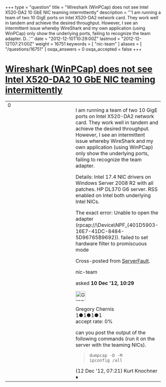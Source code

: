 +++
type = "question"
title = "Wireshark (WinPCap) does not see Intel X520-DA2 10 GbE NIC teaming intermittently"
description = '''I am running a team of two 10 GigE ports on Intel X520-DA2 network card. They work well in tandem and achieve the desired throughput. However, I see an intermittent issue whereby WireShark and my own application (using WinPCap) only show the underlying ports, failing to recognize the team adapter. D...'''
date = "2012-12-10T10:29:00Z"
lastmod = "2012-12-12T07:21:00Z"
weight = 16751
keywords = [ "nic-team" ]
aliases = [ "/questions/16751" ]
osqa_answers = 0
osqa_accepted = false
+++

<div class="headNormal">

# [Wireshark (WinPCap) does not see Intel X520-DA2 10 GbE NIC teaming intermittently](/questions/16751/wireshark-winpcap-does-not-see-intel-x520-da2-10-gbe-nic-teaming-intermittently)

</div>

<div id="main-body">

<div id="askform">

<table id="question-table" style="width:100%;"><colgroup><col style="width: 50%" /><col style="width: 50%" /></colgroup><tbody><tr class="odd"><td style="width: 30px; vertical-align: top"><div class="vote-buttons"><span id="post-16751-upvote" class="ajax-command post-vote up" rel="nofollow" title="I like this post (click again to cancel)"> </span><div id="post-16751-score" class="post-score" title="current number of votes">0</div><span id="post-16751-downvote" class="ajax-command post-vote down" rel="nofollow" title="I dont like this post (click again to cancel)"> </span> <span id="favorite-mark" class="ajax-command favorite-mark" rel="nofollow" title="mark/unmark this question as favorite (click again to cancel)"> </span><div id="favorite-count" class="favorite-count"></div></div></td><td><div id="item-right"><div class="question-body"><p>I am running a team of two 10 GigE ports on Intel X520-DA2 network card. They work well in tandem and achieve the desired throughput. However, I see an intermittent issue whereby WireShark and my own application (using WinPCap) only show the underlying ports, failing to recognize the team adapter.</p><p>Details: Intel 17.4 NIC drivers on Windows Server 2008 R2 with all patches. HP DL370 G6 server. RSS enabled on Intel both underlying Intel NICs.</p><p>The exact error: Unable to open the adapter (rpcap://\Device\NPF_{401D5903-16E7-41DC-8484-5D96765B9692}). failed to set hardware filter to promiscuous mode</p><p>Cross-posted from <a href="http://serverfault.com/q/456264/10618">ServerFault</a>.</p></div><div id="question-tags" class="tags-container tags"><span class="post-tag tag-link-nic-team" rel="tag" title="see questions tagged &#39;nic-team&#39;">nic-team</span></div><div id="question-controls" class="post-controls"></div><div class="post-update-info-container"><div class="post-update-info post-update-info-user"><p>asked <strong>10 Dec '12, 10:29</strong></p><img src="https://secure.gravatar.com/avatar/9784e8dd1a8be188a42896c33ac9d392?s=32&amp;d=identicon&amp;r=g" class="gravatar" width="32" height="32" alt="Gregory%20Chernis&#39;s gravatar image" /><p><span>Gregory Chernis</span><br />
<span class="score" title="1 reputation points">1</span><span title="1 badges"><span class="badge1">●</span><span class="badgecount">1</span></span><span title="1 badges"><span class="silver">●</span><span class="badgecount">1</span></span><span title="1 badges"><span class="bronze">●</span><span class="badgecount">1</span></span><br />
<span class="accept_rate" title="Rate of the user&#39;s accepted answers">accept rate:</span> <span title="Gregory Chernis has no accepted answers">0%</span></p></div></div><div id="comments-container-16751" class="comments-container"><span id="16802"></span><div id="comment-16802" class="comment"><div id="post-16802-score" class="comment-score"></div><div class="comment-text"><p>can you post the output of the following commands (run it on the server with the teaming NICs).</p><blockquote><p><code>dumpcap -D -M</code><br />
<code>ipconfig /all</code></p></blockquote></div><div id="comment-16802-info" class="comment-info"><span class="comment-age">(12 Dec '12, 07:21)</span> <span class="comment-user userinfo">Kurt Knochner ♦</span></div></div></div><div id="comment-tools-16751" class="comment-tools"></div><div class="clear"></div><div id="comment-16751-form-container" class="comment-form-container"></div><div class="clear"></div></div></td></tr></tbody></table>

</div>

</div>

